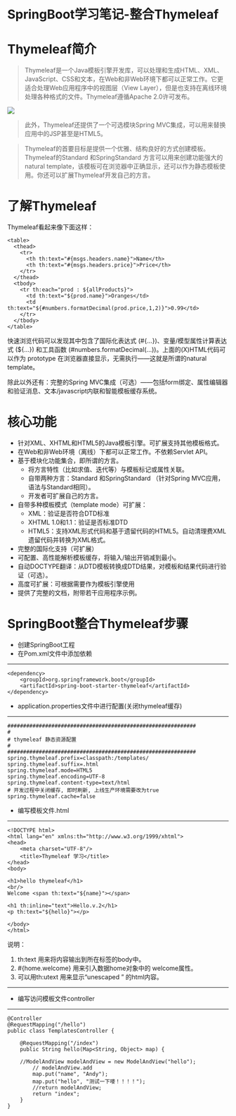 # SpringBoot学习笔记-整合Thymeleaf

# Thymeleaf简介

> Thymeleaf是一个Java模板引擎开发库，可以处理和生成HTML、XML、JavaScript、CSS和文本，在Web和非Web环境下都可以正常工作。它更适合处理Web应用程序中的视图层（View Layer），但是也支持在离线环境处理各种格式的文件。Thymeleaf遵循Apache 2.0许可发布。

![](http://jbcdn1.b0.upaiyun.com/2016/01/27d577c88485fbbfbfea95bfbf70e81c.png)

> 此外，Thymeleaf还提供了一个可选模块Spring MVC集成，可以用来替换应用中的JSP甚至是HTML5。

> Thymeleaf的首要目标是提供一个优雅、结构良好的方式创建模板。Thymeleaf的Standard 和SpringStandard 方言可以用来创建功能强大的natural template，该模板可在浏览器中正确显示，还可以作为静态模板使用。你还可以扩展Thymeleaf开发自己的方言。

# 了解Thymeleaf

Thymeleaf看起来像下面这样：

	<table>
	  <thead>
	    <tr>
	      <th th:text="#{msgs.headers.name}">Name</th>
	      <th th:text="#{msgs.headers.price}">Price</th>
	    </tr>
	  </thead>
	  <tbody>
	    <tr th:each="prod : ${allProducts}">
	      <td th:text="${prod.name}">Oranges</td>
	      <td th:text="${#numbers.formatDecimal(prod.price,1,2)}">0.99</td>
	    </tr>
	  </tbody>
	</table>

快速浏览代码可以发现其中包含了国际化表达式 (#{...})、变量/模型属性计算表达式 (${...}) 和工具函数 (#numbers.formatDecimal(...))。上面的(X)HTML代码可以作为 prototype 在浏览器直接显示，无需执行——这就是所谓的natural template。

除此以外还有：完整的Spring MVC集成（可选）——包括form绑定、属性编辑器和验证消息、文本/javascript内联和智能模板缓存系统。

# 核心功能

- 针对XML、XHTML和HTML5的Java模板引擎。可扩展支持其他模板格式。
- 在Web和非Web环境（离线）下都可以正常工作。不依赖Servlet API。
- 基于模块化功能集合，即所谓的方言。
   - 将方言特性（比如求值、迭代等）与模板标记或属性关联。
   - 自带两种方言：Standard 和SpringStandard （针对Spring MVC应用，语法与Standard相同）。
   - 开发者可扩展自己的方言。
- 自带多种模板模式（template mode）可扩展：
   - XML：验证是否符合DTD标准
   - XHTML 1.0和1.1：验证是否标准DTD
   - HTML5：支持XML形式代码和基于遗留代码的HTML5。自动清理费XML遗留代码并转换为XML格式。
- 完整的国际化支持（可扩展）
- 可配置、高性能解析模板缓存，将输入/输出开销减到最小。
- 自动DOCTYPE翻译：从DTD模板转换成DTD结果，对模板和结果代码进行验证（可选）。
- 高度可扩展：可根据需要作为模板引擎使用
- 提供了完整的文档，附带若干应用程序示例。


# SpringBoot整合Thymeleaf步骤

- 创建SpringBoot工程
- 在Pom.xml文件中添加依赖

----------

    <dependency>
        <groupId>org.springframework.boot</groupId>
        <artifactId>spring-boot-starter-thymeleaf</artifactId>
    </dependency>

- application.properties文件中进行配置(关闭thymeleaf缓存)

----------

	############################################################
	#
	# thymeleaf 静态资源配置
	#
	############################################################
	spring.thymeleaf.prefix=classpath:/templates/
	spring.thymeleaf.suffix=.html
	spring.thymeleaf.mode=HTML5
	spring.thymeleaf.encoding=UTF-8
	spring.thymeleaf.content-type=text/html
	# 开发过程中关闭缓存, 即时刷新, 上线生产环境需要改为true
	spring.thymeleaf.cache=false

- 编写模板文件.html

----------

	<!DOCTYPE html>
	<html lang="en" xmlns:th="http://www.w3.org/1999/xhtml">
	<head>
	    <meta charset="UTF-8"/>
	    <title>Thymeleaf 学习</title>
	</head>
	<body>
	
	<h1>hello thymeleaf</h1>
	<br/>
	Welcome <span th:text="${name}"></span>
	
	<h1 th:inline="text">Hello.v.2</h1>
	<p th:text="${hello}"></p>
	
	</body>
	</html>

说明：

1. th:text  用来将内容输出到所在标签的body中。
2. #{home.welcome} 用来引入数据home对象中的 welcome属性。
3. 可以用th:utext 用来显示“unescaped ” 的html内容。


----------

- 编写访问模板文件controller

----------

	@Controller
	@RequestMapping("/hello")
	public class TemplatesController {
	
	    @RequestMapping("/index")
	    public String hello(Map<String, Object> map) {
	
		//ModelAndView modelAndView = new ModelAndView("hello");
	        // modelAndView.add
	        map.put("name", "Andy");
	        map.put("hello", "测试一下喽！！！！");
	        //return modelAndView;
	        return "index";
	    }
	}
	
	
